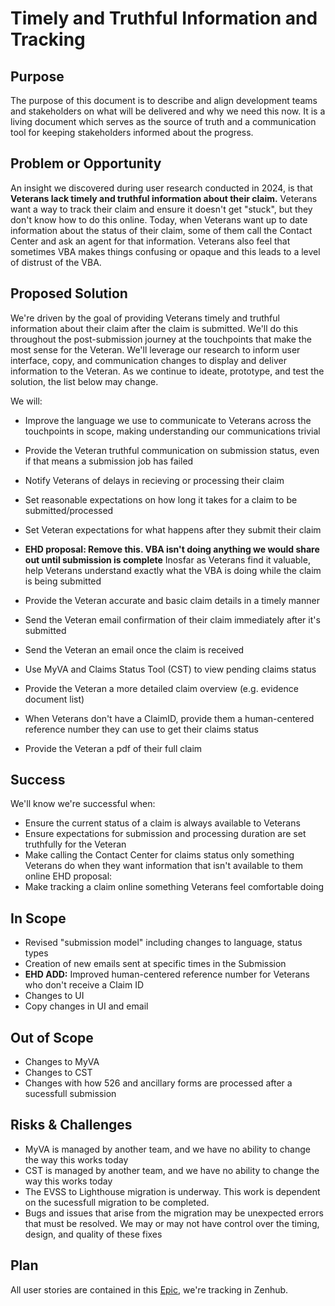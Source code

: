 # Timely and Truthful Information and Tracking

## Purpose
The purpose of this document is to describe and align development teams and stakeholders on what will be delivered and why we need this now. It is a living document which serves as the source of truth and a communication tool for keeping stakeholders informed about the progress.

## Problem or Opportunity
An insight we discovered during user research conducted in 2024, is that **Veterans lack timely and truthful information about their claim.** Veterans want a way to track their claim and ensure it doesn't get "stuck", but they don't know how to do this online. Today, when Veterans want up to date information about the status of their claim, some of them call the Contact Center and ask an agent for that information. Veterans also feel that sometimes VBA makes things confusing or opaque and this leads to a level of distrust of the VBA.

## Proposed Solution
We're driven by the goal of providing Veterans timely and truthful information about their claim after the claim is submitted. We'll do this throughout the post-submission journey at the touchpoints that make the most sense for the Veteran. We'll leverage our research to inform user interface, copy, and communication changes to display and deliver information to the Veteran. As we continue to ideate, prototype, and test the solution, the list below may change.

We will:
- Improve the language we use to communicate to Veterans across the touchpoints in scope, making understanding our communications trivial
- Provide the Veteran truthful communication on submission status, even if that means a submission job has failed
- Notify Veterans of delays in recieving or processing their claim
- Set reasonable expectations on how long it takes for a claim to be submitted/processed
- Set Veteran expectations for what happens after they submit their claim
- **EHD proposal: Remove this. VBA isn't doing anything we would share out until submission is complete** Inosfar as Veterans find it valuable, help Veterans understand exactly what the VBA is doing while the claim is being submitted


- Provide the Veteran accurate and basic claim details in a timely manner
- Send the Veteran email confirmation of their claim immediately after it's submitted
- Send the Veteran an email once the claim is received
  
- Use MyVA and Claims Status Tool (CST) to view pending claims status
- Provide the Veteran a more detailed claim overview (e.g. evidence document list)
- When Veterans don't have a ClaimID, provide them a human-centered reference number they can use to get their claims status
- Provide the Veteran a pdf of their full claim

## Success
We'll know we're successful when:
- Ensure the current status of a claim is always available to Veterans
- Ensure expectations for submission and processing duration are set truthfully for the Veteran
- Make calling the Contact Center for claims status only something Veterans do when they want information that isn't available to them online EHD proposal: 
- Make tracking a claim online something Veterans feel comfortable doing

## In Scope
- Revised "submission model" including changes to language, status types
- Creation of new emails sent at specific times in the Submission
- **EHD ADD:** Improved human-centered reference number for Veterans who don't receive a Claim ID
- Changes to UI
- Copy changes in UI and email

## Out of Scope
- Changes to MyVA
- Changes to CST
- Changes with how 526 and ancillary forms are processed after a sucessfull submission

## Risks & Challenges
- MyVA is managed by another team, and we have no ability to change the way this works today
- CST is managed by another team, and we have no ability to change the way this works today
- The EVSS to Lighthouse migration is underway. This work is dependent on the sucessfull migration to be completed.
- Bugs and issues that arise from the migration may be unexpected errors that must be resolved. We may or may not have control over the timing, design, and quality of these fixes

## Plan
All user stories are contained in this [Epic](https://app.zenhub.com/workspaces/disability-experience-63dbdb0a401c4400119d3a44/issues/gh/department-of-veterans-affairs/va.gov-team/82076), we're tracking in Zenhub.
